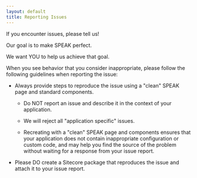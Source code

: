 ```yaml
---
layout: default
title: Reporting Issues
---
```


If you encounter issues, please tell us!

Our goal is to make SPEAK perfect. 

We want YOU to help us achieve that goal.  

When you see behavior that you consider inappropriate, please follow the following guidelines when reporting the issue:

- Always provide steps to reproduce the issue using a "clean" SPEAK page and standard components.

	+ Do NOT report an issue and describe it in the context of your application. 
 
	+ We will reject all "application specific" issues.

	+ Recreating with a "clean" SPEAK page and components ensures that your application does not contain inappropriate configuration or custom code, and may help you find the source of the problem without waiting for a response from your issue report.

- Please DO create a Sitecore package that reproduces the issue and attach it to your issue report.
 